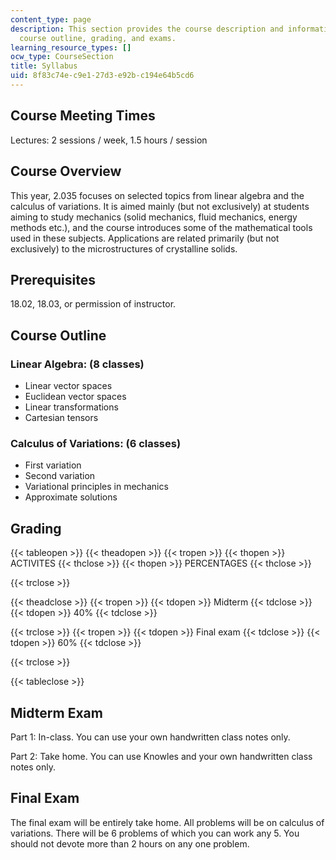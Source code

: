 ```yaml
---
content_type: page
description: This section provides the course description and information on prerequisites,
  course outline, grading, and exams.
learning_resource_types: []
ocw_type: CourseSection
title: Syllabus
uid: 8f83c74e-c9e1-27d3-e92b-c194e64b5cd6
---
```


Course Meeting Times
--------------------

Lectures: 2 sessions / week, 1.5 hours / session

Course Overview
---------------

This year, 2.035 focuses on selected topics from linear algebra and the calculus of variations. It is aimed mainly (but not exclusively) at students aiming to study mechanics (solid mechanics, fluid mechanics, energy methods etc.), and the course introduces some of the mathematical tools used in these subjects. Applications are related primarily (but not exclusively) to the microstructures of crystalline solids.

Prerequisites
-------------

18.02, 18.03, or permission of instructor.

Course Outline
--------------

### Linear Algebra: (8 classes)

*   Linear vector spaces
*   Euclidean vector spaces
*   Linear transformations
*   Cartesian tensors

### Calculus of Variations: (6 classes)

*   First variation
*   Second variation
*   Variational principles in mechanics
*   Approximate solutions

Grading
-------

{{< tableopen >}}
{{< theadopen >}}
{{< tropen >}}
{{< thopen >}}
ACTIVITES
{{< thclose >}}
{{< thopen >}}
PERCENTAGES
{{< thclose >}}

{{< trclose >}}

{{< theadclose >}}
{{< tropen >}}
{{< tdopen >}}
Midterm
{{< tdclose >}}
{{< tdopen >}}
40%
{{< tdclose >}}

{{< trclose >}}
{{< tropen >}}
{{< tdopen >}}
Final exam
{{< tdclose >}}
{{< tdopen >}}
60%
{{< tdclose >}}

{{< trclose >}}

{{< tableclose >}}

  

Midterm Exam
------------

Part 1: In-class. You can use your own handwritten class notes only.

Part 2: Take home. You can use Knowles and your own handwritten class notes only.

Final Exam
----------

The final exam will be entirely take home. All problems will be on calculus of variations. There will be 6 problems of which you can work any 5. You should not devote more than 2 hours on any one problem.